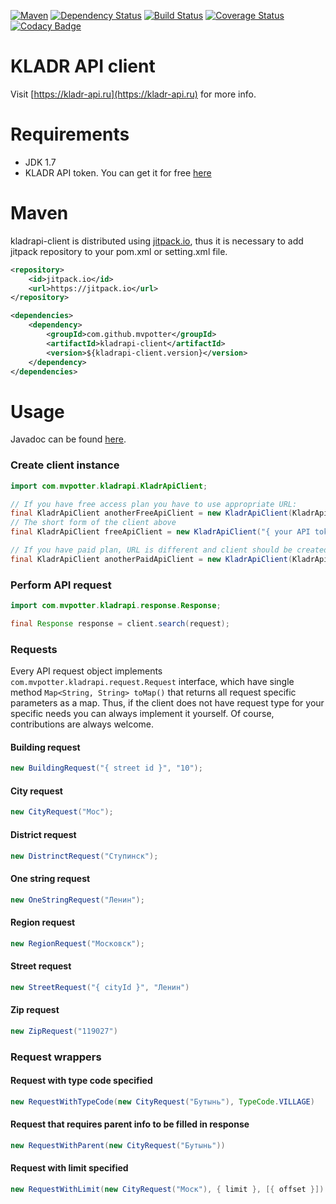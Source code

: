 [![Maven](https://jitpack.io/v/mvpotter/kladr-api-client.svg)](https://jitpack.io/#mvpotter/kladr-api-client)
[![Dependency Status](https://www.versioneye.com/user/projects/58e76d4626a5bb003f581a3c/badge.svg)](https://www.versioneye.com/user/projects/58e76d4626a5bb003f581a3c)
[![Build Status](https://travis-ci.org/mvpotter/kladr-api-client.svg)](https://travis-ci.org/mvpotter/kladr-api-client)
[![Coverage Status](https://coveralls.io/repos/github/mvpotter/kladr-api-client/badge.svg?branch=master)](https://coveralls.io/github/mvpotter/kladr-api-client?branch=master)
[![Codacy Badge](https://api.codacy.com/project/badge/Grade/6ac627c562bc4cb59ef92e1424b0ed1b)](https://www.codacy.com/app/mvpotter/kladr-api-client?utm_source=github.com&amp;utm_medium=referral&amp;utm_content=mvpotter/kladr-api-client&amp;utm_campaign=Badge_Grade)

# KLADR API client

Visit [https://kladr-api.ru](https://kladr-api.ru) for more info.

# Requirements

- JDK 1.7
- KLADR API token. You can get it for free [here](https://kladr-api.ru/register)

# Maven

kladrapi-client is distributed using [jitpack.io](https://jitpack.io/), thus it is necessary to add jitpack repository
to your pom.xml or setting.xml file.

```xml
<repository>
    <id>jitpack.io</id>
    <url>https://jitpack.io</url>
</repository>

<dependencies>
    <dependency>
        <groupId>com.github.mvpotter</groupId>
        <artifactId>kladrapi-client</artifactId>
        <version>${kladrapi-client.version}</version>
    </dependency>
</dependencies>
```

# Usage

Javadoc can be found [here](https://jitpack.io/com/github/mvpotter/kladr-api-client/master/javadoc/).

### Create client instance

```java
import com.mvpotter.kladrapi.KladrApiClient;

// If you have free access plan you have to use appropriate URL:
final KladrApiClient anotherFreeApiClient = new KladrApiClient(KladrApiClient.FREE_URL, "{ your API token }");
// The short form of the client above
final KladrApiClient freeApiClient = new KladrApiClient("{ your API token }");

// If you have paid plan, URL is different and client should be created the following way
final KladrApiClient anotherPaidApiClient = new KladrApiClient(KladrApiClient.PAID_URL, "{ your API token }");

```

### Perform API request

```java
import com.mvpotter.kladrapi.response.Response;

final Response response = client.search(request);
```

### Requests

Every API request object implements ```com.mvpotter.kladrapi.request.Request``` interface, 
which have single method ```Map<String, String> toMap()``` 
that returns all request specific parameters as a map.
Thus, if the client does not have request type for your specific needs you can always implement it yourself. 
Of course, contributions are always welcome.

#### Building request

```java
new BuildingRequest("{ street id }", "10");
```

#### City request

```java
new CityRequest("Мос");
```

#### District request

```java
new DistrinctRequest("Ступинск");
```

#### One string request

```java
new OneStringRequest("Ленин");
```

#### Region request

```java
new RegionRequest("Московск");
```

#### Street request

```java
new StreetRequest("{ cityId }", "Ленин")
```

#### Zip request

```java
new ZipRequest("119027")
```

### Request wrappers

#### Request with type code specified

```java
new RequestWithTypeCode(new CityRequest("Бутынь"), TypeCode.VILLAGE)
```

#### Request that requires parent info to be filled in response

```java
new RequestWithParent(new CityRequest("Бутынь"))
```

#### Request with limit specified

```java
new RequestWithLimit(new CityRequest("Моск"), { limit }, [{ offset }])
```
